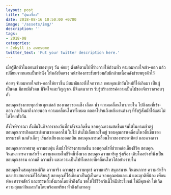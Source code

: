 ```yaml
---
layout: post
title: "อุ่นเครื่อง"
date: 2018-08-16 10:50:00 +0700
image: '/assets/img/'
description: ''
tags:
- 2018-08
categories:
- Jekyll is awesome
twitter_text: 'Put your twitter description here.'
---
```

เมื่อรู้สึกตัวในตอนเช้าของทุกๆ วัน ค่อยๆ ตั้งสติตามไปที่ร่างกายให้ถ้วนทั่ว ตามลมหายใจเข้า-ออก แล้วเปลี่ยนจากนอนเป็นท่านั่ง ให้หลังยืดตรง หน้าท้องกระชับพร้อมกับมีกล้ามเนื้อหลังช่วยพยุงตัวไว้

ค่อยๆ จับลมหายใจเข้า-ออกให้ยาวขึ้น มีสมาธิและตั้งใจภาวนา ขอบคุณเช้าวันใหม่ที่ได้เกิดมา เป็นผู้เป็นคน มีกายมีตัวตน มีจิตใจและวิญญาณ มีจินตนาการ รับรู้สร้างสรรค์ความเป็นไปของจักรวาลรอบๆ ตัว

ขอบคุณร่างกายทุกส่วนทุกเซลล์ ของเหลวของแข็ง เลือด น้ำ ความเคลื่อนไหวภายใน ไปถึงลมที่เข้า-ออก ภายในมาถึงภายนอก ความเคลื่อนไหวทั้งหมด ตลอดไปจนถึงพลังงานต่างๆ ที่รับรู้สัมผัสได้และไม่ได้โดยทั่วกัน

ตั้งใจพิจารณา ตั้งมั่นในกิจการของวันที่กำลังจะเกิดขึ้น ขอบคุณความสดชื่นแจ่มใสในยามเช้าตรู่ ขอบคุณการเกิดและเบ่งบานของดอกไม้ ใบไม้ ต้นไม้เล็กและใหญ่ ขอบคุณการเคลื่อนไหวตื่นขึ้นของธรรมชาติ นกตัวเล็กๆ เริ่มส่งเสียงและออกบิน ขอบคุณการเคลื่อนไหวของพระอาทิตย์ และดวงดาว

ขอบคุณอากาศธาตุ ความอบอุ่น ดื่มน้ำให้ร่างกายสดชื่น ขอบคุณน้ำที่ช่วยหล่อเลี้ยงชีวิต ขอบคุณจินตนาการความสำเร็จ ความงดงามในชีวิตนี้ทั้งมวล ขอบคุณความเจริญ รุ่งเรือง เติบโตอย่างที่พึงเป็น ขอบคุณธรรม ความดี ความชั่ว และความเป็นไปทั้งหลายที่เคลื่อนไหวได้อย่างราบรื่น

ขอบคุณในสมดุลของชีวิต ความจริง ความสุข ความทุกข์ ความเศร้า สนุกสนาน จินตนาการ ความสำเร็จ และประสบการณ์ที่ได้เรียนรู้ ขอบคุณที่ได้เกิดมาเป็นผู้เป็นคน ขอบคุณพ่อและแม่ และญาติพี่น้อง เพื่อนพ้อง สรรพสัตว์ และสรรพสิ่งทั้งมวลโดยทั่วถึงกัน ขอให้ใช้ชีวิตวันนี้ให้มีประโยชน์ ให้มีคุณค่า ให้เกิดความสุขแก่กันและกันโดยพร้อมเพรียง ทั่วถึงกันเทอญ
